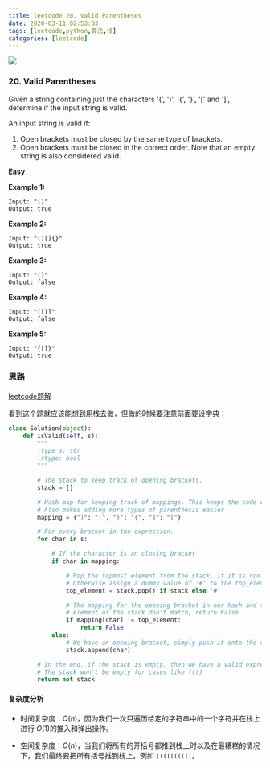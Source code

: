 ```yaml
---
title: leetcode 20. Valid Parentheses
date: 2020-03-11 02:53:33
tags: [leetcode,python,算法,栈]
categories: [leetcode]
---
```


<img src="http://lishengyu.xyz/pubgm/IMG_5426.PNG" >

### 20. Valid Parentheses


Given a string containing just the characters '(', ')', '{', '}', '[' and ']', determine if the input string is valid.

An input string is valid if:

1. Open brackets must be closed by the same type of brackets.
2. Open brackets must be closed in the correct order.
Note that an empty string is also considered valid.

**Easy**

**Example 1:**

```
Input: "()"
Output: true
```

**Example 2:**

```
Input: "()[]{}"
Output: true
```

**Example 3:**

```
Input: "(]"
Output: false
```

**Example 4:**

```
Input: "([)]"
Output: false
```

**Example 5:**

```
Input: "{[]}"
Output: true
```

### 思路
[leetcode题解](https://leetcode-cn.com/problems/valid-parentheses/solution/you-xiao-de-gua-hao-by-leetcode/)

看到这个题就应该能想到用栈去做，但做的时候要注意前面要设字典：

```python
class Solution(object):
    def isValid(self, s):
        """
        :type s: str
        :rtype: bool
        """

        # The stack to keep track of opening brackets.
        stack = []

        # Hash map for keeping track of mappings. This keeps the code very clean.
        # Also makes adding more types of parenthesis easier
        mapping = {")": "(", "}": "{", "]": "["}

        # For every bracket in the expression.
        for char in s:

            # If the character is an closing bracket
            if char in mapping:

                # Pop the topmost element from the stack, if it is non empty
                # Otherwise assign a dummy value of '#' to the top_element variable
                top_element = stack.pop() if stack else '#'

                # The mapping for the opening bracket in our hash and the top
                # element of the stack don't match, return False
                if mapping[char] != top_element:
                    return False
            else:
                # We have an opening bracket, simply push it onto the stack.
                stack.append(char)

        # In the end, if the stack is empty, then we have a valid expression.
        # The stack won't be empty for cases like ((()
        return not stack
```
#### 复杂度分析

- 时间复杂度：$O(n)$，因为我们一次只遍历给定的字符串中的一个字符并在栈上进行 $O(1)$的推入和弹出操作。

- 空间复杂度：$O(n)$，当我们将所有的开括号都推到栈上时以及在最糟糕的情况下，我们最终要把所有括号推到栈上。例如 `((((((((((`。



